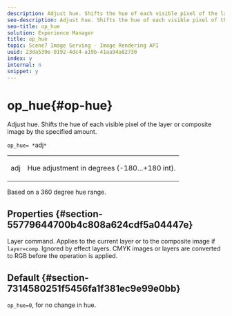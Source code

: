 ```yaml
---
description: Adjust hue. Shifts the hue of each visible pixel of the layer or composite image by the specified amount.
seo-description: Adjust hue. Shifts the hue of each visible pixel of the layer or composite image by the specified amount.
seo-title: op_hue
solution: Experience Manager
title: op_hue
topic: Scene7 Image Serving - Image Rendering API
uuid: 23da539e-0192-4dc4-a19b-41aa94a82730
index: y
internal: n
snippet: y
---
```


# op_hue{#op-hue}

Adjust hue. Shifts the hue of each visible pixel of the layer or composite image by the specified amount.

 `op_hue= *`adj`*`

<table id="simpletable_7DC7ABA384664BDDAA65B8DEEF7859A8"> 
 <tr class="strow"> 
  <td class="stentry"> <p><span class="varname"> adj</span> </p> </td> 
  <td class="stentry"> <p>Hue adjustment in degrees (-180…+180 int). </p></td> 
 </tr> 
</table>

Based on a 360 degree hue range.

## Properties {#section-55779644700b4c808a624cdf5a04447e}

Layer command. Applies to the current layer or to the composite image if `layer=comp`. Ignored by effect layers. CMYK images or layers are converted to RGB before the operation is applied.

## Default {#section-7314580251f5456fa1f381ec9e99e0bb}

`op_hue=0`, for no change in hue. 
